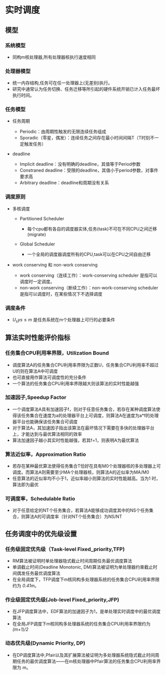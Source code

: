 # 实时调度

## 模型

### 系统模型

- 同构m核处理器,所有处理器核执行速度相同

### 处理器模型

- 统一内存结构,任务可在任一处理器上(无差别)执行。
- 研究中通常认为任务切换、任务迁移等所引起的硬件系统开销已计入任务最坏执行时间。

### 任务模型

- 任务周期

  - Periodic：由周期性触发的无限连续任务组成
  - Sporadic（零星，偶发）：连续任务之间存在最小时间间隔T（T时刻不一定触发任务）

- deadline

  - Implicit deadline：没有明确的deadline，其值等于Period参数
  - Constraned deadline：受限的deadline，其值小于period参数，对事件要求高
  - Arbitrary deadline：deadline和周期没有关系

### 调度原则

- 多核调度

  - Partitioned Scheduler

    - 每个cpu都有各自的调度器实体,任务(task)不可在不同CPU之间迁移(migrate)

  - Global Scheduler

    - 一个全局的调度器调度所有的CPU,task可以在CPU之间自由迁移

- work conserving 和 non-work conserving

  - work conserving（连续工作）：work-conserving scheduler 是指可以调度时一定调度。
  - non-work conserving（断续工作）：non-work-conserving scheduler 是指可以调度时，在某些情况下不选择调度

### 调度条件

- $U_sys \leq m$ 是任务系统在m个处理器上可行的必要条件

## 算法实时性能评价指标

### 任务集合CPU利用率界限，Utilization Bound

- 调度算法A的任务集合CPU利用率界限为正数U，任务集合CPU利用率不超过U的则在算法A中可调度
- 也可直接用作算法可调度性的充分条件
- 一个算法的任务集合CPU利用率界限越大则该算法的实时性能越强

### 加速因子,Speedup Factor

- 一个调度算法A具有加速因子f，则对于任意任务集合，若存在某种调度算法使得该任务集合在速度为a的处理器平台上可调度，则算法A在速度为a*f的处理器平台也能确保该任务集合可调度
- 对于算法A，其加速因子指出该算法在最坏情况下需要在多快的处理器平台上，才能达到与最优算法相同的效率
- 算法加速因子越小其实时性能越强，若其f=1，则表明A为最优算法

### 算法近似率，Approximation Ratio

- 若存在某种最优算法使得任务集合T恰好在具有M0个处理器核的多处理器上可调度。而算法A则需要至少MA个处理器核，则算法A的近似率为MA/M0
- 任意算法的近似率均不小于1，近似率越小则算法的实时性能越高。当为1 时，算法即为最优

### 可调度率，Schedulable Ratio

- 对于任意给定的NT个任务集合，若算法A能够成功调度其中的NS个任务集合，则算法A的可调度率（针对NT个任务集合）为NS/NT

## 任务调度中的优先级设置

### 任务级固定优先级（Task-level Fixed_priority,TFP)

- RM算法被证明时单处理器隐式截止时间周期任务最优调度算法
- 单调截止时间(Deadline Monotonic, DM)算法被证明为单处理器约束截止时间偶发任务最优调度算法
- 在全局调度下，TFP调度下m核同构多处理器系统的任务集合CPU利用率界限约为 *0.41m*。

### 作业级固定优先级(Job-level Fixed_priority,JFP)

- 在JFP调度算法中，EDF算法的加速因子为1，是单处理实时调度中的最优调度算法
- 在全局JFP调度下m核同构多处理器系统的任务集合CPU利用率界限约为 *(m+1)/2*

### 动态优先级(Dynamic Priority, DP)

- 在DP调度算法中,Pfair以及其扩展算法被证明为多处理器系统隐式截止时间周期任务的最优调度算法——在m核处理器中Pfair算法的任务集合CPU利用率界限为 *m*。
